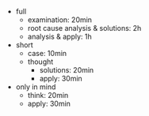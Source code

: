 - full
    - examination: 20min
    - root cause analysis & solutions: 2h
    - analysis & apply: 1h
- short
    - case: 10min
    - thought
        - solutions: 20min
        - apply: 30min
- only in mind
    - think: 20min
    - apply: 30min